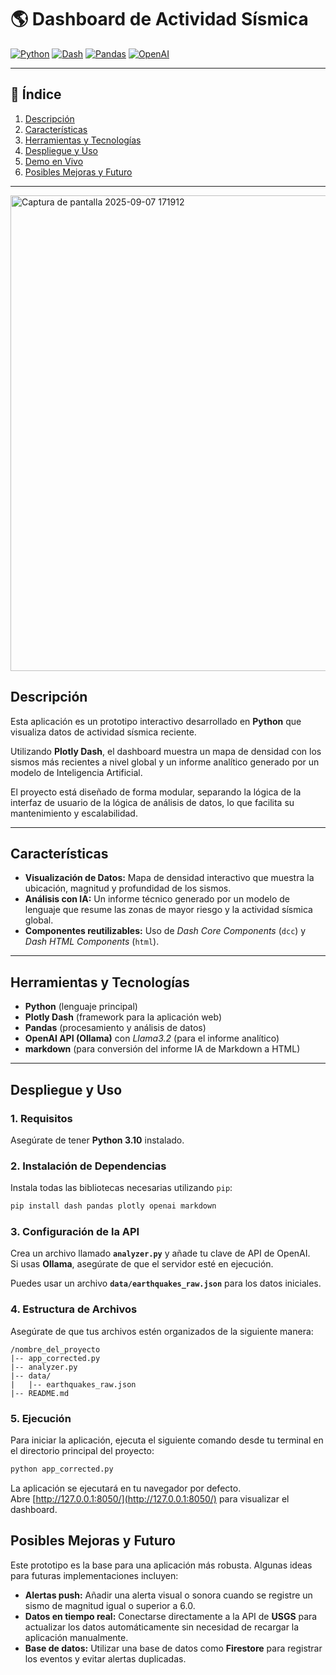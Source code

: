 # 🌎 Dashboard de Actividad Sísmica

[![Python](https://img.shields.io/badge/Python-3.x-blue.svg)](https://www.python.org/)
[![Dash](https://img.shields.io/badge/Framework-Plotly%20Dash-00cc96.svg)](https://dash.plotly.com/)
[![Pandas](https://img.shields.io/badge/Pandas-Data%20Analysis-orange.svg)](https://pandas.pydata.org/)
[![OpenAI](https://img.shields.io/badge/OpenAI-Ollama-green.svg)](https://openai.com/)

---

## 📑 Índice
1. [Descripción](#descripción)  
2. [Características](#características)  
3. [Herramientas y Tecnologías](#herramientas-y-tecnologías)  
4. [Despliegue y Uso](#despliegue-y-uso)  
5. [Demo en Vivo](#demo-en-vivo)  
6. [Posibles Mejoras y Futuro](#posibles-mejoras-y-futuro)  

---
<img width="1342" height="761" alt="Captura de pantalla 2025-09-07 171912" src="https://github.com/user-attachments/assets/c475f28e-2c96-4c5f-b466-99770382bd7b" />

## Descripción
Esta aplicación es un prototipo interactivo desarrollado en **Python** que visualiza datos de actividad sísmica reciente.  

Utilizando **Plotly Dash**, el dashboard muestra un mapa de densidad con los sismos más recientes a nivel global y un informe analítico generado por un modelo de Inteligencia Artificial.

El proyecto está diseñado de forma modular, separando la lógica de la interfaz de usuario de la lógica de análisis de datos, lo que facilita su mantenimiento y escalabilidad.

---

## Características
- **Visualización de Datos:** Mapa de densidad interactivo que muestra la ubicación, magnitud y profundidad de los sismos.  
- **Análisis con IA:** Un informe técnico generado por un modelo de lenguaje que resume las zonas de mayor riesgo y la actividad sísmica global.  
- **Componentes reutilizables:** Uso de *Dash Core Components* (`dcc`) y *Dash HTML Components* (`html`).  

---

## Herramientas y Tecnologías
- **Python** (lenguaje principal)  
- **Plotly Dash** (framework para la aplicación web)  
- **Pandas** (procesamiento y análisis de datos)  
- **OpenAI API (Ollama)** con *Llama3.2* (para el informe analítico)  
- **markdown** (para conversión del informe IA de Markdown a HTML)  

---

## Despliegue y Uso

### 1. Requisitos
Asegúrate de tener **Python 3.10** instalado.

### 2. Instalación de Dependencias
Instala todas las bibliotecas necesarias utilizando `pip`:

```bash
pip install dash pandas plotly openai markdown
```

### 3. Configuración de la API
Crea un archivo llamado **`analyzer.py`** y añade tu clave de API de OpenAI.  
Si usas **Ollama**, asegúrate de que el servidor esté en ejecución.

Puedes usar un archivo **`data/earthquakes_raw.json`** para los datos iniciales.

### 4. Estructura de Archivos
Asegúrate de que tus archivos estén organizados de la siguiente manera:

```
/nombre_del_proyecto
|-- app_corrected.py
|-- analyzer.py
|-- data/
|   |-- earthquakes_raw.json
|-- README.md
```

### 5. Ejecución
Para iniciar la aplicación, ejecuta el siguiente comando desde tu terminal en el directorio principal del proyecto:

```bash
python app_corrected.py
```

La aplicación se ejecutará en tu navegador por defecto.  
Abre [http://127.0.0.1:8050/](http://127.0.0.1:8050/) para visualizar el dashboard.

## Posibles Mejoras y Futuro
Este prototipo es la base para una aplicación más robusta. Algunas ideas para futuras implementaciones incluyen:

- **Alertas push:** Añadir una alerta visual o sonora cuando se registre un sismo de magnitud igual o superior a 6.0.  
- **Datos en tiempo real:** Conectarse directamente a la API de **USGS** para actualizar los datos automáticamente sin necesidad de recargar la aplicación manualmente.  
- **Base de datos:** Utilizar una base de datos como **Firestore** para registrar los eventos y evitar alertas duplicadas.  
